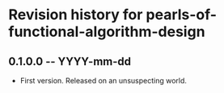 # Revision history for pearls-of-functional-algorithm-design

## 0.1.0.0 -- YYYY-mm-dd

* First version. Released on an unsuspecting world.
